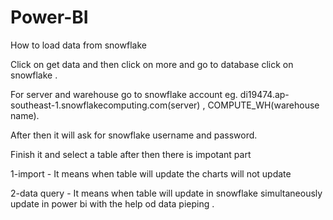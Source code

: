 # Power-BI
How to load data from snowflake 


Click on get data and then click on more and go to database click on snowflake .

For server and warehouse go to snowflake account eg. di19474.ap-southeast-1.snowflakecomputing.com(server) , COMPUTE_WH(warehouse name).

After then it will ask for snowflake username and password.

Finish it and select a table after then there is impotant part 

1-import - It means when table will update the charts will not update

2-data query - It means when table will update in snowflake simultaneously update in power bi with the help od data pieping . 


